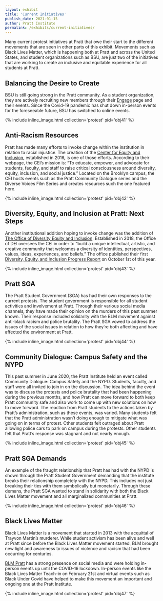 ```yaml
---
layout: exhibit
title: 'Current Initiatives'
publish_date: 2021-01-15
author: Pratt Institute
permalink: /exhibits/current-initiatives/
---
```


Many current protest initiatives at Pratt that owe their start to the different movements that are seen in other parts of this exhibit. Movements such as Black Lives Matter, which is happening both at Pratt and across the United States, and student organizations such as BSU, are just two of the initiatives that are working to create an inclusive and equitable experience for all students at Pratt.

## Balancing the Desire to Create

BSU is still going strong in the Pratt community. As a student organization, they are actively recruiting new members through their [Engage](https://pratt.campuslabs.com/engage/organization/blackstudentunion) page and their events. Since the Covid-19 pandemic has shut down in-person events for the foreseeable future, BSU has switched to online events.

{% include inline_image.html collection='protest' pid='obj41' %}

## Anti-Racism Resources

Pratt has made many efforts to invoke change within the institution in relation to racial injustice. The creation of the [Center for Equity and Inclusion](https://www.pratt.edu/the-institute/diversity-and-inclusion/center-for-equity-and-inclusion/), established in 2016, is one of those efforts. According to their webpage, the CEI’s mission is: “To educate, empower, and advocate for students, faculty, and staff to raise critical consciousness around diversity, equity, inclusion, and social justice.”  Located on the Brooklyn campus, the CEI hosts events such as the Pratt Community Dialogue series and the Diverse Voices Film Series and creates resources such the one featured here.

{% include inline_image.html collection='protest' pid='obj42' %}

## Diversity, Equity, and Inclusion at Pratt: Next Steps

Another institutional addition hoping to invoke change was the addition of [The Office of Diversity Equity and Inclusion](https://www.pratt.edu/the-institute/diversity-and-inclusion/office-of-diversity-equity-inclusion/).  Established in 2018, the Office of DEI oversees the CEI in order to “build a unique intellectual, artistic, and creative community that welcomes a diversity of identities, perspectives, values, ideas, experiences, and beliefs.” The office published their first [Diversity, Equity, and Inclusion Progress Report](https://www.pratt.edu/tiny_mce/plugins/imagemanager/files/DEIProgressReport.pdf) on October 1st of this year.

{% include inline_image.html collection='protest' pid='obj43' %}

## Pratt SGA

The Pratt Student Government (SGA) has had their own responses to the current protests. The student government is responsible for all student activities and involvement at Pratt. Through their various social media channels, they have made their opinion on the murders of this past summer known. Their response included solidarity with the BLM movement against anti-black racism and police brutality. The Pratt SGA vowed to address the issues of the social issues in relation to how they’re both affecting and have affected the environment at Pratt.

{% include inline_image.html collection='protest' pid='obj44' %}

## Community Dialogue: Campus Safety and the NYPD

This past summer in June 2020, the Pratt Institute held an event called Community Dialogue: Campus Safety and the NYPD. Students, faculty, and staff were all invited to join in on the discussion. The idea behind the event was to discuss the protests and police brutality that had been happening during the previous months, and how Pratt can move forward to both keep Pratt community safe and also work to come up with new solutions on how to move forward. The reaction from Pratt students to the actions taken by Pratt’s administration, such as these events, was varied. Many students felt that the Pratt administration wasn’t doing enough to mitigate what was going on in terms of protest. Other students felt outraged about Pratt allowing police cars to park on campus during the protests. Other students felt that Pratt’s response was stagnant and not nearly enough.

 {% include inline_image.html collection='protest' pid='obj45' %}

## Pratt SGA Demands

An example of the fraught relationship that Pratt has had with the NYPD is shown through the Pratt Student Government demanding that the institute breaks their relationship completely with the NYPD. This includes not just breaking their ties with them symbolically but monetarily. Through these demans, the Pratt SGA wanted to stand in solidarity with both the Black Lives Matter movement and all marginalized communities at Pratt.

 {% include inline_image.html collection='protest' pid='obj46' %}

## Black Lives Matter

Black Lives Matter is a movement that started in 2013 with the acquittal of Trayvon Martin’s murderer. While student activism has been alive and well at Pratt since before the Black Lives Matter movement started, BLM brought new light and awareness to issues of violence and racism that had been occurring for centuries.

[BLM Pratt](https://blacklivesmatterpratt.com/) has a strong presence on social media and were holding in-person events up until the COVID-19 lockdown. In-person events like the Black Lives Matter Teach-in on February 21st and virtual events such as Black Under Covid have helped to make this movement an important and ongoing one at the Pratt Institute.

 {% include inline_image.html collection='protest' pid='obj47' %}
